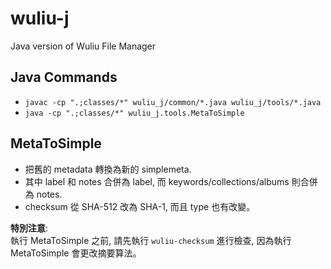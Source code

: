 # wuliu-j

Java version of Wuliu File Manager 

## Java Commands

- `javac -cp ".;classes/*" wuliu_j/common/*.java wuliu_j/tools/*.java`
- `java -cp ".;classes/*" wuliu_j.tools.MetaToSimple`

## MetaToSimple

- 把舊的 metadata 轉換為新的 simplemeta.
- 其中 label 和 notes 合併為 label, 而 keywords/collections/albums 則合併為 notes.
- checksum 從 SHA-512 改為 SHA-1, 而且 type 也有改變。

**特別注意**:  
執行 MetaToSimple 之前, 請先執行 `wuliu-checksum` 進行檢查,
因為執行 MetaToSimple 會更改摘要算法。
